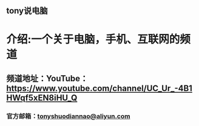 ## tony说电脑

# 介绍:一个关于电脑，手机、互联网的频道
## 频道地址：YouTube：https://www.youtube.com/channel/UC_Ur_-4B1HWqf5xEN8iHU_Q
### 官方邮箱：tonyshuodiannao@aliyun.com
